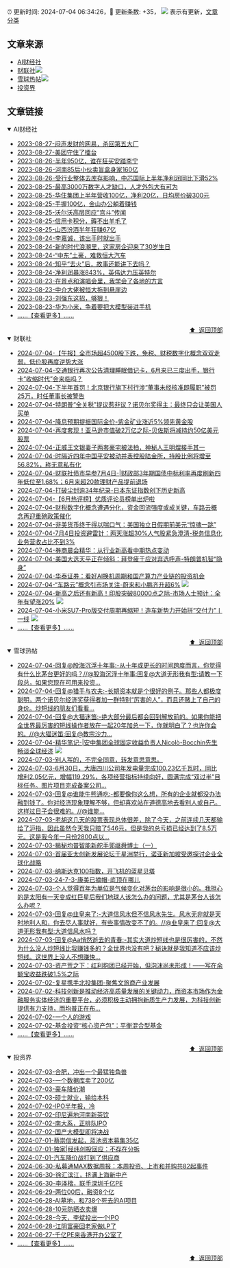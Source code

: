 ##

:alarm_clock: 更新时间: 2024-07-04 06:34:26，:rocket: 更新条数: +35， ![](/assets/dot.png) 表示有更新，[文章分类](/TAGS.md)

## 文章来源

- [AI财经社](#ai财经社)  
- [财联社](#财联社)![](/assets/dot.png)   
- [雪球热帖](#雪球热帖)![](/assets/dot.png)   
- [投资界](#投资界)  

## 文章链接

<details open>
<summary id="ai财经社">
 AI财经社
</summary>


- [2023-08-27-闷声发财的网易，杀回第五大厂](https://www.aicaijing.com.cn/article/18610)  
- [2023-08-27-美团守住了擂台](https://www.aicaijing.com.cn/article/18611)  
- [2023-08-26-半年950亿，谁在狂买安踏李宁](https://www.aicaijing.com.cn/article/18607)  
- [2023-08-26-河南85后小伙卖盲盒身家160亿](https://www.aicaijing.com.cn/article/18608)  
- [2023-08-26-受行业整体去库存影响，中芯国际上半年净利润同比下滑52%](https://www.aicaijing.com.cn/article/18609)  
- [2023-08-25-最高3000万数字人才缺口，人才外包大有可为](https://www.aicaijing.com.cn/article/18601)  
- [2023-08-25-华住集团上半年营收100亿，净利20亿，日均房价破300元](https://www.aicaijing.com.cn/article/18602)  
- [2023-08-25-手握100亿，金山办公躺着赚钱](https://www.aicaijing.com.cn/article/18603)  
- [2023-08-25-沃尔沃高层回应“宫斗”传闻](https://www.aicaijing.com.cn/article/18604)  
- [2023-08-25-信用卡积分，薅不出羊毛了](https://www.aicaijing.com.cn/article/18605)  
- [2023-08-25-山西汾酒半年狂赚67亿](https://www.aicaijing.com.cn/article/18606)  
- [2023-08-24-李嘉诚，该出手时就出手](https://www.aicaijing.com.cn/article/18596)  
- [2023-08-24-新的时代浪潮里，这家房企迎来了30岁生日](https://www.aicaijing.com.cn/article/18597)  
- [2023-08-24-“中东”土豪，难救恒大汽车](https://www.aicaijing.com.cn/article/18598)  
- [2023-08-24-知乎“去火”后，故事还能讲下去吗？](https://www.aicaijing.com.cn/article/18599)  
- [2023-08-24-净利润暴涨843%，英伟达力压英特尔](https://www.aicaijing.com.cn/article/18600)  
- [2023-08-23-在景点和演唱会里，我学会了各地的方言](https://www.aicaijing.com.cn/article/18591)  
- [2023-08-23-中介大佬被恒大拖到悬崖边](https://www.aicaijing.com.cn/article/18592)  
- [2023-08-23-刘强东这招，够狠！](https://www.aicaijing.com.cn/article/18593)  
- [2023-08-23-华为小米，争着要把大模型装进手机](https://www.aicaijing.com.cn/article/18594)  
- [......【查看更多】......](/details/AI财经社.md)

<div align="right"><a href="#文章来源">⬆ &nbsp;返回顶部</a></div>
</details>

<details open>
<summary id="财联社">
 财联社
</summary>


- [2024-07-04-【午报】全市场超4500股下跌，免税、财税数字化概念双双走弱，低价股再度逆势大涨](https://www.cls.cn/detail/1723284)  
- [2024-07-04-交通银行再次公告清理睡眠借记卡，6月来已三度出手，银行卡“收缩时代”会来临吗？](https://www.cls.cn/detail/1723287)  
- [2024-07-04-下半年首罚！北京银行旗下村行涉“董事未经核准即履职”被罚25万，时任董事长被警告](https://www.cls.cn/detail/1723275)  
- [2024-07-04-特朗普“全关税”提议惹非议？诺贝尔奖得主：最终只会让美国人买单](https://www.cls.cn/detail/1723221)  
- [2024-07-04-降息预期提振国际金价-紫金矿业涨近5%领先黄金股](https://www.cls.cn/detail/1723224)  
- [2024-07-04-再度套现！亚马逊市值破2万亿之际-贝佐斯将减持约50亿美元股票](https://www.cls.cn/detail/1723139)  
- [2024-07-04-正威王文银妻子两套豪宅被法拍，神秘人王明煜接手其一](https://www.cls.cn/detail/1723165)  
- [2024-07-04-时隔近四年中国平安被动并表控股陆金所，持股比例将增至56.82%，称无意私有化](https://www.cls.cn/detail/1723011)  
- [2024-07-04-财联社债市早参7月4日-|财政部3年期国债中标利率再度刷新四年低位至1.68%；6月来超20款理财产品提前退场](https://www.cls.cn/detail/1722953)  
- [2024-07-04-打破尘封逾34年纪录-日本东证指数创下历史新高](https://www.cls.cn/detail/1723099)  
- [2024-07-04-【6月热评榜】优质评论员榜单出炉啦](https://www.cls.cn/detail/1723001)  
- [2024-07-04-财税数字化概念遭遇分化，资金回流强度或成关键，车路云概念再迎重磅政策催化](https://www.cls.cn/detail/1723024)  
- [2024-07-04-非美货币终于得以喘口气：美国独立日假期前美元“惊魂一跳”](https://www.cls.cn/detail/1722981)  
- [2024-07-04-7月4日投资避雷针：两天涨超30%人气股紧急澄清-税务信息化业务营收占比不到3%](https://www.cls.cn/detail/1722939)  
- [2024-07-04-券商晨会精华：从行业新高看中期热点变动](https://www.cls.cn/detail/1722940)  
- [2024-07-04-美国大选天平正在倾斜：拜登疲于应对弃选呼声-特朗普机智“隐身”](https://www.cls.cn/detail/1722955)  
- [2024-07-04-华泰证券：看好AI换机周期和国产算力产业链的投资机会](https://www.cls.cn/detail/1723078)  
- [2024-07-04-“车路云”概念引市场关注-蔚来和小鹏齐升超6%](https://www.cls.cn/detail/1723146) ![](/assets/new.png)  
- [2024-07-04-新高之后还有新高！印股突破80000点之际-市场人士预计：全年有望涨20%](https://www.cls.cn/detail/1723303) ![](/assets/new.png)  
- [2024-07-04-小米SU7-Pro版交付周期再缩短！造车新势力开始拼“交付力”丨一线](https://www.cls.cn/detail/1723335) ![](/assets/new.png)  
- [......【查看更多】......](/details/财联社.md)

<div align="right"><a href="#文章来源">⬆ &nbsp;返回顶部</a></div>
</details>

<details open>
<summary id="雪球热帖">
 雪球热帖
</summary>


- [2024-07-04-回复@股海沉浮十年事:-从十年或更长的时间跨度而言，你觉得有什么比茅台更好的吗？//@股海沉浮十年事:回复@大道无形我有型:请教一下段总，如果您现在可用来投资...](https://xueqiu.com/1247347556/296230110)  
- [2024-07-04-回复@猎手与农夫:-长期资本就是个很好的例子。那些人都极度聪明，两个诺贝尔经济奖获得者加一群特别“厉害的人”，而且还赌上了自己的身价。炒短线的朋友们看看...](https://xueqiu.com/1247347556/296226499)  
- [2024-07-04-回复@大猫迷笛:-绝大部分最后都会回到解放前的。如果你能把全世界最厉害的短线操作者放在一起20年加总一下，你就明白了？也许你会的。//@大猫迷笛:回复@教宗沙力...](https://xueqiu.com/1247347556/296193348)  
- [2024-07-04-精华笔记-|安中集团全球固定收益负责人Nicolò-Bocchin先生畅谈全球经济](https://xueqiu.com/2296332755/296242382) ![](/assets/new.png)  
- [2024-07-03-别人写的，不完全同意，转发意思意思。](https://xueqiu.com/9598793634/296135369)  
- [2024-07-03-6月30日，大唐四川公司年发电量完成100.23亿千瓦时，同比增利2.05亿元，增幅119.29%，各项经营指标持续向好，圆满完成“双过半”目标任务。图片项目完成备案公司...](https://xueqiu.com/2241249492/296139918)  
- [2024-07-03-回复@谁能牛熊通吃:-都要像你这么想，所有的企业就都没办法融到钱了。你对经济现象理解不够，但却喜欢站在道德高地去看别人或自己。这样过日子会很难的。//@谁能...](https://xueqiu.com/1247347556/296073609)  
- [2024-07-03-老胡这几天的股票表现总体很差，除了今天，之前连续几天都输给了沪指，因此虽然今天我只赔了546元，但是我的总亏损已经达到了8.5万元。这是我今年一月份2800点以...](https://xueqiu.com/9325142292/296134422)  
- [2024-07-03-揭秘均普智能新舵手郭继舜博士（一）](https://xueqiu.com/5535167420/296071011)  
- [2024-07-03-首届亚太创新发展论坛于星洲举行，诺亚新加坡受邀探讨企业全球化战略](https://xueqiu.com/1092302994/296102567)  
- [2024-07-03-纳斯达克100指数，开飞机的蓝星贝塔](https://xueqiu.com/9598793634/296041265)  
- [2024-07-03-24-7-3-康美已摘帽-底顶在哪儿](https://xueqiu.com/8772786299/296114887)  
- [2024-07-03-个人觉得百年为单位是气候变化对茅台的影响是很小的。我担心的是太阳有一天变成红巨星后我们地球人该怎么办的问题，尤其是茅台人该怎么办呢？](https://xueqiu.com/1247347556/296071951)  
- [2024-07-03-回复@韭皇来了:-大道信风水但不信风水先生。风水无非就是天时地利人和，你去尽人事就好，有些事情改变不了的。//@韭皇来了:回复@大道无形我有型:大道信风水吗？](https://xueqiu.com/1247347556/296074284)  
- [2024-07-03-回复@Aa悄然逝去的青春:-其实大道炒短线也是很厉害的，不然为什么没人炒短线比我赚钱多的？全世界也没有吧？秘诀就是我知道不应该炒短线。这世界上没人不想赚快...](https://xueqiu.com/1247347556/296078492)  
- [2024-07-03-资产荒之下：红利抱团已经开始，但泡沫尚未形成！——写在余额宝收益跌破1.5%之际](https://xueqiu.com/9363345092/296149164)  
- [2024-07-02-复星携手北投集团-聚焦文旅商产业发展](https://xueqiu.com/5805864173/295908058)  
- [2024-07-02-科技创新是推动经济高质量发展的关键动力，而资本市场作为金融服务实体经济的重要平台，必须积极主动拥抱新质生产力发展，为科技创新提供有力支持，而均普正在布...](https://xueqiu.com/1905424619/295914865)  
- [2024-07-02-一个人的游戏](https://xueqiu.com/1760673340/295886928)  
- [2024-07-02-基金投资“核心资产包”：平衡混合型基金](https://xueqiu.com/9600110938/295904302)  
- [......【查看更多】......](/details/雪球热帖.md)

<div align="right"><a href="#文章来源">⬆ &nbsp;返回顶部</a></div>
</details>

<details open>
<summary id="投资界">
 投资界
</summary>


- [2024-07-03-合肥，冲出一个最猛独角兽](https://posts.careerengine.us/p/668503d7b4a52315ba26fda3)  
- [2024-07-03-一个数据库卖了200亿](https://posts.careerengine.us/p/668503e67209fe162b1f284f)  
- [2024-07-03-豪车降价潮](https://posts.careerengine.us/p/668503e67209fe162b1f2847)  
- [2024-07-03-硕士就业，输给本科](https://posts.careerengine.us/p/668503f5ceac83164fad3526)  
- [2024-07-02-IPO半年报，冷](https://posts.careerengine.us/p/6683b7aca57739744414d287)  
- [2024-07-02-印尼遍地河南新茶饮](https://posts.careerengine.us/p/6683b7aca57739744414d28f)  
- [2024-07-02-南大系，正排队IPO](https://posts.careerengine.us/p/6683b79d3a96907421bc3f9a)  
- [2024-07-02-国产大模型即将决战](https://posts.careerengine.us/p/6683b79d3a96907421bc3fa3)  
- [2024-07-01-蔡崇信发起，蓝池资本募集35亿](https://posts.careerengine.us/p/66825f1285f0a7239982d9aa)  
- [2024-07-01-独家|经纬创投回应：不存在分拆](https://posts.careerengine.us/p/66825f1385f0a7239982d9b2)  
- [2024-07-01-汽车降价战打到了供应商](https://posts.careerengine.us/p/66825f304ba68323d645fa3b)  
- [2024-06-30-私募通MAX数据周报：本周投资、上市和并购共82起事件](https://posts.careerengine.us/p/668114bf07b3de12ac6d103b)  
- [2024-06-30-徐汇滨江，挤满上海新中产](https://posts.careerengine.us/p/668114b156d1a61289ac3d0d)  
- [2024-06-30-李泽楷，联手深圳千亿PE](https://posts.careerengine.us/p/668114b156d1a61289ac3d15)  
- [2024-06-29-两位00后，融资8个亿](https://posts.careerengine.us/p/667fc3aea7c5db79c95aa1ec)  
- [2024-06-28-AI墓地，和738个死去的AI项目](https://posts.careerengine.us/p/667e26d747a9c30e4a5ef5b6)  
- [2024-06-28-10元防晒衣卖爆](https://posts.careerengine.us/p/667e26d747a9c30e4a5ef5be)  
- [2024-06-28-今天，李斌投出一个IPO](https://posts.careerengine.us/p/667e26c9df3b920e113242a0)  
- [2024-06-28-江阴富豪回老家做LP了](https://posts.careerengine.us/p/667e26c9df3b920e113242a8)  
- [2024-06-27-千亿PE来香港开办公室了](https://posts.careerengine.us/p/667cd8db20507167239b72cc)  
- [......【查看更多】......](/details/投资界.md)

<div align="right"><a href="#文章来源">⬆ &nbsp;返回顶部</a></div>
</details>
